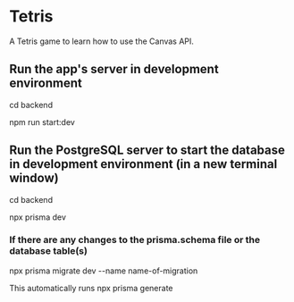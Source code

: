 # Tetris

A Tetris game to learn how to use the Canvas API.

## Run the app's server in development environment

cd backend

npm run start:dev

## Run the PostgreSQL server to start the database in development environment (in a new terminal window)

cd backend

npx prisma dev

### If there are any changes to the prisma.schema file or the database table(s)

npx prisma migrate dev --name name-of-migration

This automatically runs npx prisma generate
